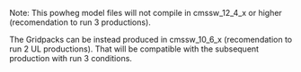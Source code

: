 Note: This powheg model files will not compile in cmssw_12_4_x or higher (recomendation to run 3 productions).

The Gridpacks can be instead produced in cmssw_10_6_x (recomendation to run 2 UL productions).
That will be compatible with the subsequent production with run 3 conditions.
